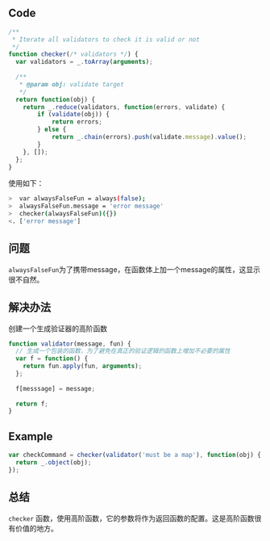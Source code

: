 Code
----
```javascript
/**
 * Iterate all validators to check it is valid or not
 */
function checker(/* validators */) {
  var validators = _.toArray(arguments);
  
  /**
   * @param obj: validate target
   */
  return function(obj) {
  	return _.reduce(validators, function(errors, validate) {
  		if (validate(obj)) {
  			return errors;
  		} else {
  			return _.chain(errors).push(validate.message).value();
  		}
  	}, []);
  };
}
```
使用如下：
```bash
>  var alwaysFalseFun = always(false);
>  alwaysFalseFun.message = 'error message'
>  checker(alwaysFalseFun)({})
<. ['error message']
```

问题
---
`alwaysFalseFun`为了携带message，在函数体上加一个message的属性，这显示很不自然。

解决办法
---
创建一个生成验证器的高阶函数
```javascript
function validator(message, fun) {
  // 生成一个包装的函数，为了避免在真正的验证逻辑的函数上增加不必要的属性
  var f = function() {
    return fun.apply(fun, arguments);
  };
  
  f[messsage] = message;
  
  return f;
}
```

Example
---
```javascript
var checkCommand = checker(validator('must be a map'), function(obj) {
  return _.object(obj);
});
```

总结
----
`checker` 函数，使用高阶函数，它的参数将作为返回函数的配置。这是高阶函数很有价值的地方。
